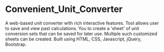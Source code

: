 # Convenient_Unit_Converter
A web-based unit converter with rich interactive features. Tool allows user to save and view past calculations. You to create a 'sheet' of unit conversion sets that can be saved for later use. Multiple such customized sheets can be created. Built using HTML, CSS, Javascript, jQuery, Bootstrap.
